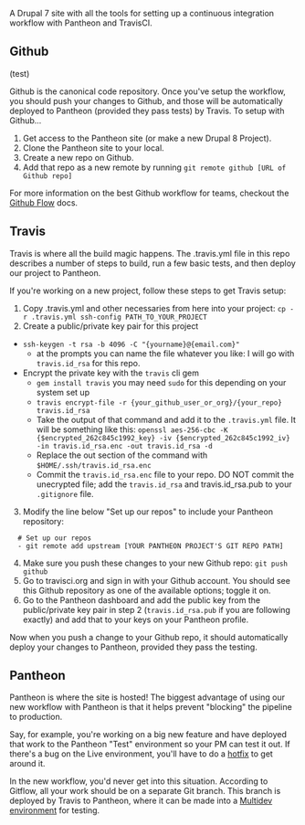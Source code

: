 A Drupal 7 site with all the tools for setting up a continuous integration workflow with Pantheon and TravisCI.

## Github

(test)

Github is the canonical code repository. Once you've setup the workflow, you should push your changes to Github, and those will be automatically deployed to Pantheon (provided they pass tests) by Travis. To setup with Github...

1. Get access to the Pantheon site (or make a new Drupal 8 Project).
2. Clone the Pantheon site to your local.
3. Create a new repo on Github.
4. Add that repo as a new remote by running `git remote github [URL of Github repo]`

For more information on the best Github workflow for teams, checkout the [Github Flow](https://guides.github.com/introduction/flow) docs.

## Travis

Travis is where all the build magic happens. The .travis.yml file in this repo describes a number of steps to build, run a few basic tests, and then deploy our project to Pantheon.

If you're working on a new project, follow these steps to get Travis setup:

1. Copy .travis.yml and other necessaries from here into your project:
`cp -r .travis.yml ssh-config PATH_TO_YOUR_PROJECT`
2. Create a public/private key pair for this project
  * `ssh-keygen -t rsa -b 4096 -C "{yourname}@{email.com}"`
    * at the prompts you can name the file whatever you like: I will go with `travis.id_rsa` for this repo.
  * Encrypt the private key with the `travis` cli gem
    * `gem install travis` you may need `sudo` for this depending on your system set up
    * `travis encrypt-file -r {your_github_user_or_org}/{your_repo} travis.id_rsa`
    * Take the output of that command and add it to the `.travis.yml` file.  It will be something like this:
    `openssl aes-256-cbc -K {$encrypted_262c845c1992_key} -iv {$encrypted_262c845c1992_iv} -in travis.id_rsa.enc -out travis.id_rsa -d`
    * Replace the out section of the command with `$HOME/.ssh/travis.id_rsa.enc`
    * Commit the `travis.id_rsa.enc` file to your repo.  DO NOT commit the unecrypted file; add the `travis.id_rsa` and travis.id_rsa.pub to your `.gitignore` file.
3. Modify the line below "Set up our repos" to include your Pantheon repository:
```
  # Set up our repos
  - git remote add upstream [YOUR PANTHEON PROJECT'S GIT REPO PATH]
```
4. Make sure you push these changes to your new Github repo:
`git push github`
5. Go to travisci.org and sign in with your Github account. You should see this Github repository as one of the available options; toggle it on.
6. Go to the Pantheon dashboard and add the public key from the public/private key pair in step 2 (`travis.id_rsa.pub` if you are following exactly) and add that to your keys on your Pantheon profile.

Now when you push a change to your Github repo, it should automatically deploy your changes to Pantheon, provided they pass the testing.


## Pantheon

Pantheon is where the site is hosted! The biggest advantage of using our new workflow with Pantheon is that it helps prevent "blocking" the pipeline to production.

Say, for example, you're working on a big new feature and have deployed that work to the Pantheon "Test" environment so your PM can test it out. If there's a bug on the Live environment, you'll have to do a [hotfix](https://pantheon.io/docs/hotfixes/) to get around it.

In the new workflow, you'd never get into this situation. According to Gitflow, all your work should be on a separate Git branch. This branch is deployed by Travis to Pantheon, where it can be made into a [Multidev environment](https://pantheon.io/docs/multidev/) for testing.
